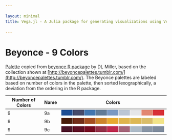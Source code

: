 ```yaml
---

layout: minimal
title: Vega.jl - A Julia package for generating visualizations using Vega

---
```


# Beyonce - 9 Colors

[Palette](https://gist.github.com/dill/fb75131e618c52564fc9) copied from [beyonce R package](https://github.com/dill/beyonce) by DL Miller, based on the collection shown at [http://beyoncepalettes.tumblr.com/](http://beyoncepalettes.tumblr.com/). The Beyonce palettes are labeled based on number of colors in the palette, then sorted lexographically, a deviation from the ordering in the R package.

|Number of Colors | Name  | Colors|
|---|---|---|
|9|9a|![](images/beyonce/9/9a.png)|
|9|9b|![](images/beyonce/9/9b.png)|
|9|9c|![](images/beyonce/9/9c.png)|